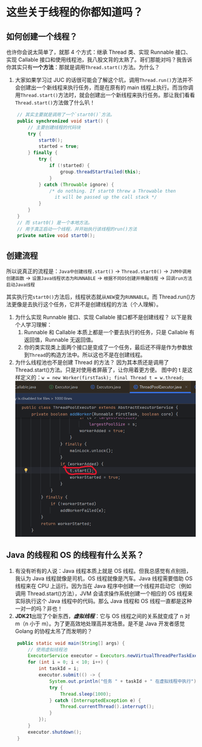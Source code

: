 # 这些关于线程的你都知道吗？

## 如何创建一个线程？

也许你会说太简单了，就那 4 个方式：继承 Thread 类、实现 Runnable 接口、实现 Callable 接口和使用线程池，我八股文背的太熟了。哥们那能对吗？我告诉你其实只有**一个方法**：那就是调用`Thread.start()`方法。为什么？

1. 大家如果学习过 JUC 的话很可能会了解这个坑，调用`Thread.run()`方法并不会创建出一个新线程来执行任务，而是在原有的 main 线程上执行。而当你调用`Thread.start()`方法时，就会创建出一个新线程来执行任务。那让我们看看`Thread.start()`方法做了什么叭！

```java
    // 其实主要就是调用了一个`start0()`方法。
    public synchronized void start() {
        // 主要创建线程的代码块
        try {
            start0();
            started = true;
        } finally {
            try {
                if (!started) {
                    group.threadStartFailed(this);
                }
            } catch (Throwable ignore) {
                /* do nothing. If start0 threw a Throwable then
                  it will be passed up the call stack */
            }
        }
    }
    // 而 start0() 是一个本地方法。
    // 用于真正启动一个线程，并开始执行该线程的run()方法
    private native void start0();
```

## 创建流程

所以说真正的流程是：`Java中创建线程.start()` -&gt; `Thread.start0()` -&gt; `JVM中调用创建函数` -&gt; `设置Java线程状态为RUNNABLE` -&gt; `根据不同OS创建并唤醒线程` -&gt; `回调run方法启动Java线程`

其实执行完`start0()`方法后，线程状态就从`NEW`变为`RUNNABLE`。而 Thread.run()方法更像是去执行这个任务，它并不是创建线程的方法（个人理解）。

1. 为什么实现 Runnable 接口、实现 Callable 接口都不是创建线程？
   以下是我个人学习理解：
   1. Runnable 和 Callable 本质上都是一个要去执行的任务，只是 Callable 有返回值，Runnable 无返回值。
   2. 你的类实现类上面两个接口是变成了一个任务，最后还不得是作为参数放到`Thread`的构造方法中。所以这也不是在创建线程。
2. 为什么线程池也不是创建 Thread 的方法？
   因为其本质还是调用了 Thread.start()方法。只是对使用者屏蔽了，让你用着更方便。
   图中的 t 是这样定义的：`w = new Worker(firstTask); final Thread t = w.thread;`
   ![线程池创建线程的本质](./image/线程池创建线程的本质.png)

## Java 的线程和 OS 的线程有什么关系？

1. 有没有听有的人说：Java 线程本质上就是 OS 线程。但我总感觉有点别扭，我认为 Java 线程就像是司机，OS 线程就像是汽车。Java 线程需要借助 OS 线程来在 CPU 上运行。因为当在 Java 程序中创建一个线程并启动它（例如调用 Thread.start()方法），JVM 会请求操作系统创建一个相应的 OS 线程来实际执行这个 Java 线程中的代码。那么 Java 线程和 OS 线程一直都是这种一对一的吗？非也！
2. **JDK21**出现了个新东西，**_虚拟线程_**：它与 OS 线程之间的关系就变成了 n 对 m（n 小于 m）。为了更高效地处理高并发场景。是不是 Java 开发者感觉 Golang 的协程太吊了而发明的？

```java
    public static void main(String[] args) {
        // 使用虚拟线程池
        ExecutorService executor = Executors.newVirtualThreadPerTaskExecutor();
        for (int i = 0; i < 10; i++) {
            int taskId = i;
            executor.submit(() -> {
                System.out.println("任务 " + taskId + " 在虚拟线程中执行");
                try {
                    Thread.sleep(1000);
                } catch (InterruptedException e) {
                    Thread.currentThread().interrupt();
                }
            });
        }
        executor.shutdown();
    }
```

